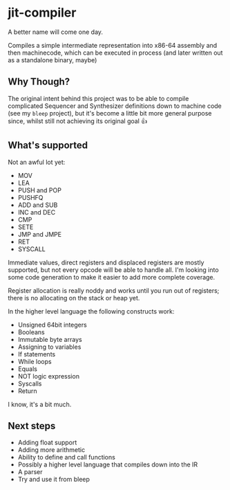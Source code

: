 # jit-compiler

A better name will come one day.

Compiles a simple intermediate representation into x86-64 assembly and then
machinecode, which can be executed in process (and later written out as a
standalone binary, maybe)

## Why Though?

The original intent behind this project was to be able to compile complicated
Sequencer and Synthesizer definitions down to machine code (see my `bleep`
project), but it's become a little bit more general purpose since, whilst still 
not achieving its original goal 👍 

## What's supported

Not an awful lot yet:

* MOV
* LEA
* PUSH and POP
* PUSHFQ
* ADD and SUB
* INC and DEC
* CMP
* SETE
* JMP and JMPE
* RET 
* SYSCALL

Immediate values, direct registers and displaced registers are mostly
supported, but not every opcode will be able to handle all. I'm looking into
some code generation to make it easier to add more complete coverage. 

Register allocation is really noddy and works until you run out of registers;
there is no allocating on the stack or heap yet.

In the higher level language the following constructs work:

* Unsigned 64bit integers
* Booleans
* Immutable byte arrays
* Assigning to variables
* If statements
* While loops
* Equals
* NOT logic expression
* Syscalls
* Return

I know, it's a bit much.

## Next steps

* Adding float support
* Adding more arithmetic 
* Ability to define and call functions
* Possibly a higher level language that compiles down into the IR
* A parser
* Try and use it from bleep
